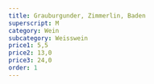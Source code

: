 ```yaml
---
title: Grauburgunder, Zimmerlin, Baden
superscript: M
category: Wein
subcategory: Weisswein
price1: 5,5
price2: 13,0
price3: 24,0
order: 1
---
```

